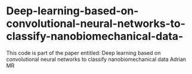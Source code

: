 # Deep-learning-based-on-convolutional-neural-networks-to-classify-nanobiomechanical-data-
This code is part of the paper entitled: Deep learning based on convolutional neural networks to classify nanobiomechanical data 
Adrian MR
